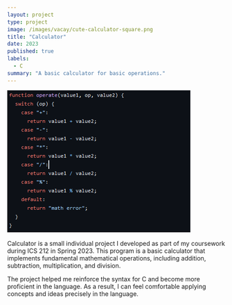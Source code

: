```yaml
---
layout: project
type: project
image: /images/vacay/cute-calculator-square.png
title: "Calculator"
date: 2023
published: true
labels:
  - C
summary: "A basic calculator for basic operations."
---
```


<img class="img-fluid" src="../images/operations-code.png">

Calculator is a small individual project I developed as part of my coursework during ICS 212 in Spring 2023. This program is a basic calculator that implements fundamental mathematical operations, including addition, subtraction, multiplication, and division.

The project helped me reinforce the syntax for C and become more proficient in the language. As a result, I can feel comfortable applying concepts and ideas precisely in the language.
